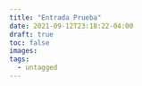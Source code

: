```yaml
---
title: "Entrada Prueba"
date: 2021-09-12T23:18:22-04:00
draft: true
toc: false
images:
tags:
  - untagged
---
```



